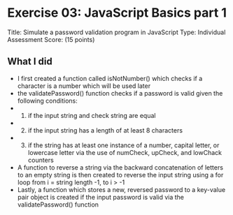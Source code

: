 # Exercise 03: JavaScript Basics part 1

Title: Simulate a password validation program in JavaScript
Type: Individual Assessment
Score: (15 points)

## What I did
- I first created a function called isNotNumber() which checks if a character is a number which will be used later
- the validatePassword() function checks if a password is valid given the following conditions:
- 1. if the input string and check string are equal
- 2. if the input string has a length of at least 8 characters
- 3. if the string has at least one instance of a number, capital letter, or lowercase letter via the use of numCheck, upCheck, and lowChack counters
- A function to reverse a string via the backward concatenation of letters to an empty string is then created to reverse the input string using a for loop from i = string length -1, to i > -1
- Lastly, a function which stores a new, reversed password to a key-value pair object is created if the input password is valid via the validatePassword() function

